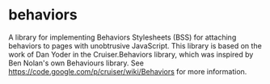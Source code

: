 behaviors
=========

A library for implementing Behaviors Stylesheets (BSS) for attaching behaviors to pages with unobtrusive JavaScript. This library is based on the work of Dan Yoder in the Cruiser.Behaviors library, which was inspired by Ben Nolan's own Behaviours library. See https://code.google.com/p/cruiser/wiki/Behaviors for more information.